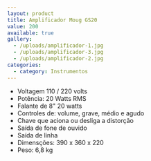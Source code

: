 ```yaml
---
layout: product
title: Amplificador Moug GS20
value: 200
available: true
gallery:
  - /uploads/amplificador-1.jpg
  - /uploads/amplificador-3.jpg
  - /uploads/amplificador-2.jpg
categories:
  - category: Instrumentos
---
```


- Voltagem 110 / 220 volts
- Potência: 20 Watts RMS
- Falante de 8" 20 watts
- Controles de: volume, grave, médio e agudo
- Chave que aciona ou desliga a distorção
- Saída de fone de ouvido
- Saída de linha
- Dimensções: 390 x 360 x 220
- Peso: 6,8 kg
